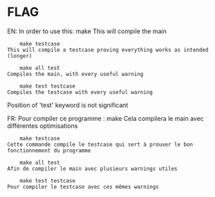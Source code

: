 # FLAG
EN:
	In order to use this: 
		make
	This will compile the main
	
		make testcase
	This will compile a testcase proving everything works as intended (longer)
	
		make all test
	Compiles the main, with every useful warning

		make test testcase
	Compiles the testcase with every useful warning

Position of 'test' keyword is not significant


FR:
	Pour compiler ce programme :
		make
	Cela compilera le main avec différentes optimisations

		make testcase
	Cette commande compile le testcase qui sert à prouver le bon fonctionnement du programme

		make all test
	Afin de compiler le main avec plusieurs warnings utiles

		make test testcase
	Pour compiler le testcase avec ces mêmes warnings